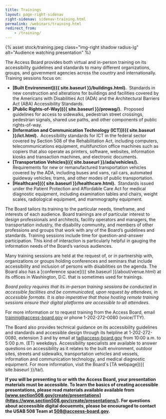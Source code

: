 ```yaml
---
title: Trainings
layout: page-right-sidenav
right-sidenav: sidenav-training.html
permalink: /webinars/training.html
redirect_from: 
    - /training/
---
```


{% asset stock/training.jpeg class="img-right shadow radius-lg" alt="Audience watching presentation" %}

The Access Board provides both virtual and in-person training on its accessibility guidelines and standards to many different organizations, groups, and government agencies across the country and internationally. Training sessions focus on:

- **[Built Environment]({{ site.baseurl }}/buildings.html).**&nbsp; Standards in new construction and alterations for buildings and facilities covered by the Americans with Disabilities Act (ADA) and the Architectural Barriers Act (ABA) Accessibility Standards.
- **[Public Rights-of-Way]({{ site.baseurl }}/prowag/).**&nbsp; Proposed guidelines for access to sidewalks, pedestrian street crossings, pedestrian signals, shared use paths, and other components of public rights-of-way.
- **[Information and Communication Technology (ICT)]({{ site.baseurl }}/ict.html).**&nbsp; Accessibility standards for ICT in the federal sector covered by Section 508 of the Rehabilitation Act, including computers, telecommunications equipment, multifunction office machines such as copiers that also operate as printers, software, websites, information kiosks and transaction machines, and electronic documents.
- **[Transportation Vehicles]({{ site.baseurl }}/ada/vehicles/).**&nbsp; Requirements for new or remanufactured transportation vehicles covered by the ADA, including buses and vans, rail cars, automated guideway vehicles, trams, and other modes of public transportation.
- **[Healthcare]({{ site.baseurl }}/healthcare.html).**&nbsp; Standards issued under the Patient Protection and Affordable Care Act for medical diagnostic equipment, including examination tables and chairs, weight scales, radiological equipment, and mammography equipment.

The Board tailors its training to the particular needs, timeframe, and interests of each audience. Board trainings are of particular interest to design professionals and architects, facility operators and managers, the transportation industry, the disability community, and members of other professions and groups that work with any of the Board’s guidelines and standards. Training sessions include time for question-and-answer participation. This kind of interaction is particularly helpful in gauging the information needs of the Board’s various audiences.

Many training sessions are held at the request of, or in partnership with, organizations or groups holding conferences and seminars that include accessibility and inclusion of persons with disabilities on the agenda. The Board also has a [conference space]({{ site.baseurl }}/about/venue.html) at its offices in Washington, D.C. that is sometimes used for trainings.

*Board policy requires that its in-person training sessions be conducted in accessible facilities and be communicated, upon request by attendees, in accessible formats. It is also imperative that those hosting remote training sessions ensure their digital platforms are accessible to all attendees.*

For more information or to request training from the Access Board, email <training@access-board.gov> or phone 1-202-272-0080 (voice/TTY).

The Board also provides technical guidance on its accessibility guidelines and standards and accessible design through its helpline at 1-202-272-0080, extension 3 and by email at <ta@access-board.gov> from 10:00 a.m. to 5:00 p.m. (ET) weekdays. Accessibility specialists are available to answer questions on accessibility as it relates to the built environment, outdoor sites, streets and sidewalks, transportation vehicles and vessels, information and communication technology, and medical diagnostic equipment. For more information, visit the Board's [TA webpage]({{ site.baseurl }}/ta/).

**If you will be presenting to or with the Access Board, your presentation materials must be accessible.  To learn the basics of creating accessible presentations, please read materials available available from [www.section508.gov/create/presentations](https://www.section508.gov/create/presentations/).  For questions about acceessible digital docuemnts, please be encouraged to contact the USAB 508 Team at <508@acceess-board.gov>.**

